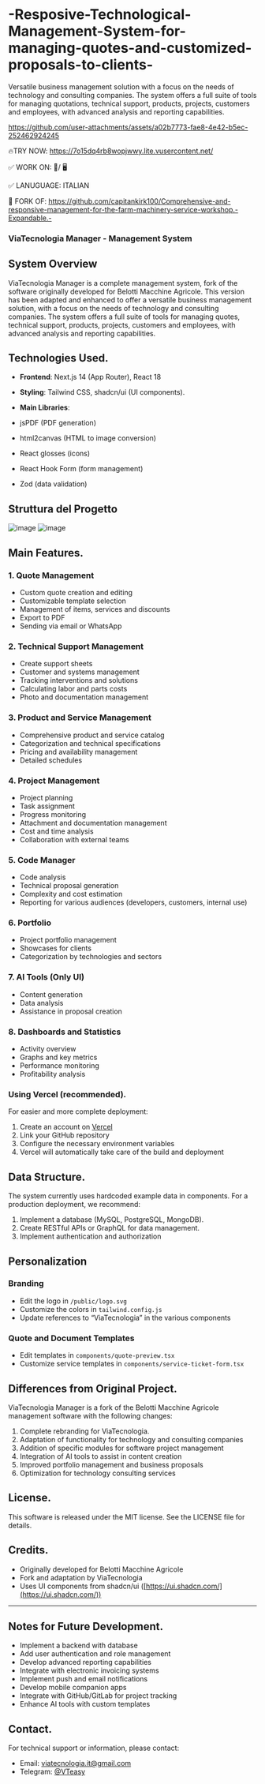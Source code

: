 # -Resposive-Technological-Management-System-for-managing-quotes-and-customized-proposals-to-clients-
Versatile business management solution with a focus on the needs of technology and consulting companies. The system offers a full suite of tools for managing quotations, technical support, products, projects, customers and employees, with advanced analysis and reporting capabilities. 


https://github.com/user-attachments/assets/a02b7773-fae8-4e42-b5ec-252462924245

🔥TRY NOW: https://7o15dq4rb8wopjwwy.lite.vusercontent.net/

✅ WORK ON: 📱/ 🖥️

✅ LANUGUAGE: ITALIAN

🍴 FORK OF: https://github.com/capitankirk100/Comprehensive-and-responsive-management-for-the-farm-machinery-service-workshop.-Expandable.-

### ViaTecnologia Manager - Management System

## System Overview

ViaTecnologia Manager is a complete management system, fork of the software originally developed for Belotti Macchine Agricole. This version has been adapted and enhanced to offer a versatile business management solution, with a focus on the needs of technology and consulting companies. The system offers a full suite of tools for managing quotes, technical support, products, projects, customers and employees, with advanced analysis and reporting capabilities.

## Technologies Used.

- **Frontend**: Next.js 14 (App Router), React 18
- **Styling**: Tailwind CSS, shadcn/ui (UI components).
- **Main Libraries**:

- jsPDF (PDF generation)
- html2canvas (HTML to image conversion)
- React glosses (icons)
- React Hook Form (form management)
- Zod (data validation)

## Struttura del Progetto

![image](https://github.com/user-attachments/assets/b35327cb-3dea-47ae-9830-a24367100b8e)
![image](https://github.com/user-attachments/assets/f05ebd7c-db0a-4f84-843e-f553a27c65cd)

## Main Features.

### 1. Quote Management

- Custom quote creation and editing
- Customizable template selection
- Management of items, services and discounts
- Export to PDF
- Sending via email or WhatsApp


### 2. Technical Support Management

- Create support sheets
- Customer and systems management
- Tracking interventions and solutions
- Calculating labor and parts costs
- Photo and documentation management


### 3. Product and Service Management

- Comprehensive product and service catalog
- Categorization and technical specifications
- Pricing and availability management
- Detailed schedules


### 4. Project Management

- Project planning
- Task assignment
- Progress monitoring
- Attachment and documentation management
- Cost and time analysis
- Collaboration with external teams


### 5. Code Manager

- Code analysis
- Technical proposal generation
- Complexity and cost estimation
- Reporting for various audiences (developers, customers, internal use)


### 6. Portfolio

- Project portfolio management
- Showcases for clients
- Categorization by technologies and sectors


### 7. AI Tools (Only UI)

- Content generation
- Data analysis
- Assistance in proposal creation


### 8. Dashboards and Statistics

- Activity overview
- Graphs and key metrics
- Performance monitoring
- Profitability analysis


### Using Vercel (recommended).

For easier and more complete deployment:

1. Create an account on [Vercel](https://vercel.com)
2. Link your GitHub repository
3. Configure the necessary environment variables
4. Vercel will automatically take care of the build and deployment


## Data Structure.

The system currently uses hardcoded example data in components. For a production deployment, we recommend:

1. Implement a database (MySQL, PostgreSQL, MongoDB).
2. Create RESTful APIs or GraphQL for data management.
3. Implement authentication and authorization


## Personalization

### Branding

- Edit the logo in `/public/logo.svg`
- Customize the colors in `tailwind.config.js`
- Update references to “ViaTecnologia” in the various components


### Quote and Document Templates

- Edit templates in `components/quote-preview.tsx`
- Customize service templates in `components/service-ticket-form.tsx`


## Differences from Original Project.

ViaTecnologia Manager is a fork of the Belotti Macchine Agricole management software with the following changes:

1. Complete rebranding for ViaTecnologia.
2. Adaptation of functionality for technology and consulting companies
3. Addition of specific modules for software project management
4. Integration of AI tools to assist in content creation
5. Improved portfolio management and business proposals
6. Optimization for technology consulting services

## License.

This software is released under the MIT license. See the LICENSE file for details.

## Credits.

- Originally developed for Belotti Macchine Agricole
- Fork and adaptation by ViaTecnologia
- Uses UI components from shadcn/ui ([https://ui.shadcn.com/](https://ui.shadcn.com/))


---

## Notes for Future Development.

- Implement a backend with database
- Add user authentication and role management
- Develop advanced reporting capabilities
- Integrate with electronic invoicing systems
- Implement push and email notifications
- Develop mobile companion apps
- Integrate with GitHub/GitLab for project tracking
- Enhance AI tools with custom templates


## Contact.

For technical support or information, please contact:

- Email: [viatecnologia.it@gmail.com](mailto:viatecnologia.it@gmail.com)
- Telegram: [@VTeasy](http://t.me/VTeasy)

